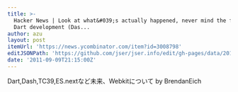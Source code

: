 ```yaml
---
title: >-
  Hacker News | Look at what&#039;s actually happened, never mind the future:1.
  Dart development (Das...
author: azu
layout: post
itemUrl: 'https://news.ycombinator.com/item?id=3008798'
editJSONPath: 'https://github.com/jser/jser.info/edit/gh-pages/data/2011/09/index.json'
date: '2011-09-09T21:15:00Z'
---
```

Dart,Dash,TC39,ES.nextなど未来、Webkitについて by BrendanEich
